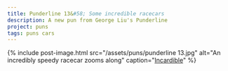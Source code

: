 ```yaml
---
title: Punderline 13&#58; Some incredible racecars
description: A new pun from George Liu's Punderline
project: puns
tags: puns cars
---
```


{% include post-image.html 
    src="/assets/puns/punderline 13.jpg"
    alt="An incredibly speedy racecar zooms along"
    caption="<u>Incardible</u>"
    %}
